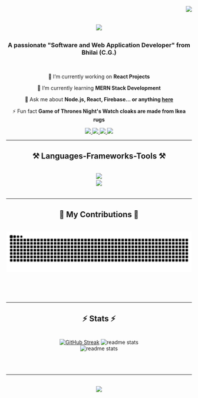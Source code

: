 <img align="right" src="https://visitor-badge.laobi.icu/badge?page_id=anubhavnair.anubhavnair" />

<h1 align="center">
    <img src="https://readme-typing-svg.herokuapp.com/?font=Righteous&size=35&center=true&vCenter=true&width=500&height=70&duration=5000&lines=Hi+There!+👋;+I'm+Anubhav+Nayar..!+💪;+Full-Stack+Developer;+From+'Bhilai+(C.G.)';" />
</h1>

<h3 align="center">A passionate "Software and Web Application Developer" from Bhilai (C.G.)</h3>

<br/>

<div align="center">
 
 🔭 I’m currently working on **React Projects**
 
 🌱 I’m currently learning **MERN Stack Development**

💬 Ask me about **Node.js, React, Firebase... or anything [here](https://github.com/anubhavnair/anubhavnair/issues)**

⚡ Fun fact **Game of Thrones Night's Watch cloaks are made from Ikea rugs**

 </div>
 
<div align="center"> 
  <a href="mailto:anubhavnair023@gmail.com">
    <img src="https://img.shields.io/badge/Gmail-333333?style=for-the-badge&logo=gmail&logoColor=red" />
  </a>
  <a href="https://www.linkedin.com/in/anubhav-nayar-759a29250?utm_source=share&utm_campaign=share_via&utm_content=profile&utm_medium=android_app" target="_blank">
    <img src="https://img.shields.io/badge/LinkedIn-0077B5?style=for-the-badge&logo=linkedin&logoColor=white" target="_blank" />
  </a>
  <a href="https://github.com/anubhavnair" target="_blank">
     <img src="https://img.shields.io/badge/Portfolio-FF5722?style=for-the-badge&logo=todoist&logoColor=white" target="_blank" /> <!-- sqlite, safari, google-chrome are other good icon options -->
  </a>
  <a href="https://www.instagram.com/anu_bhv.23" target="_blank">
     <img src="https://img.shields.io/badge/Instagram-white?style=for-the-badge&logo=Instagram&logoColor=E4405F" target="_blank" /> <!-- sqlite, safari, google-chrome are other good icon options -->
  </a>
</div>

 <hr/>
 
<h2 align="center">⚒️ Languages-Frameworks-Tools ⚒️</h2>
<br/>
<div align="center">
    <img src="https://skillicons.dev/icons?i=react,bootstrap,html,css,vscode,github,git" /><br/>
    <img src="https://skillicons.dev/icons?i=nodejs,python,javascript,express,mongodb,c,cpp,java,mysql,postman" /><br>
</div>

<br/>
<hr/>

<div align="center">
  <h2>🐍 My Contributions 🐍</h2>
  <br>
  <img alt="snake eating my contributions" src="https://github.com/anubhavnair/anubhavnair/blob/output/github-contribution-grid-snake-dark.svg" />
  
  <br/><br/><br/>
</div>

<hr/>

<h2 align="center">⚡ Stats ⚡</h2>
<br>
<div align=center>
 <a href="https://git.io/streak-stats"><img src="https://streak-stats.demolab.com?user=anubhavnair&theme=transparent&exclude_days=Sun" alt="GitHub Streak" /></a>
  <img width='470'  src="https://github-readme-stats.vercel.app/api?username=anubhavnair&show_icons=true&rank_icon=github&theme=github_dark" alt="readme stats" />
  <br/>
      <img width='400' src="https://github-readme-stats.vercel.app/api/top-langs/?username=anubhavnair&show_icons=true&rank_icon=github&theme=github_dark" alt="readme stats" />

</div>

<br/><br/>

<hr/>

<br/>

<div align="center">
   <img src="https://readme-typing-svg.herokuapp.com/?font=Righteous&size=35&center=true&vCenter=true&width=500&height=70&duration=5000&lines=Thankyou+for+Visiting..❤️;" />
</div>

<br/>
